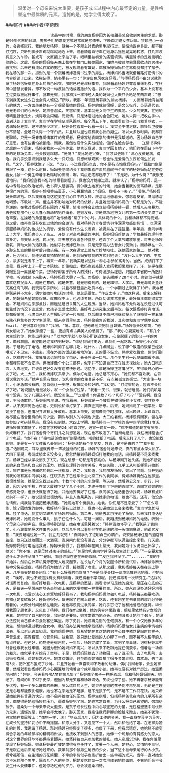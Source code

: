 > 温柔对一个母亲来说太重要，是孩子成长过程中内心最坚定的力量，是性格塑造中最优质的元素。遗憾的是，她学会得太晚了。

###尾行
####作者/李荷西

						读高中的时候，我的朋友杨婷因为长相甜美总会收到男生的求爱。那是90年代末的县城，男孩子们的求爱方式通常就是写情书，下晚自习送女孩回家。猥琐胆小一点的，会选择尾行。我的朋友杨婷，就被一个不那么讨喜的男生尾行过。悄悄地跟在身后，却不敢打招呼，只听到脚步声踢跶踢跶地近上来。或者骑着自行车在她身后摇摇晃晃地转悠，打几声没有意义的车铃。甚或有一次直接上来拉了手，眼睛里被初爱的痛苦填满，嘴里诉求的是她能明白他的心。之后，杨婷的妈妈每天晚上都在学校门口接她回家，怕她再被荷尔蒙蠢蠢欲动的男孩子骚扰到。后来还有顶风作案的男生，被发现或者有嫌疑，都被杨婷妈妈拦住骂得腿都打了摆子。我在场的那一次，抓到的是一个跟着杨婷递情书过来的男生。杨婷妈妈当场就借着路灯把情书的内容给读了出来。依稀记得，情书里有一句：“你穿白色风衣真好看。”气得杨妈妈不由分说就剥掉了杨婷恰好穿在身上的白色风衣。那时已经是深秋季节，我眼看着杨婷只穿着单薄毛衣，在秋风中瑟瑟发着抖，却不敢说一句反抗的话或者撒娇的话。我作为一个平凡的少女，基本上没有发生过类似被尾行事件，就算是有，我那和我一样神经大条的妈妈也大概只会哈哈笑两声说：“想不到我闺女这么丑也会有人惦记。”所以，我那一年很是羡慕我的朋友杨婷。一方面羡慕她有被尾行的魅力，一方面羡慕她有一个很紧张她的妈妈。杨婷的成绩很好，是文艺标兵、英语课代表，也是老师们的心头好。她声音温柔，笑容甜美，基本就是女高中生的典范。少女的天真，在她的眼睛里就像是火，烧得眼波闪耀。而爱情，只是沐浴过她的金色阳光，她从未掬一把收在手中。直到认识了袁同学。袁同学在学校足球队踢球。每个周五下午，都能看到他一边飞舞着球衣，一边满操场狂奔。记不清多少次了，杨婷会拉着我一起看一会儿。我完全不懂足球，前锋后卫傻傻分不清楚，全场只认得一个守门员。并且球队里也没有我心仪的男生。所以大多数时间，我都百无聊赖，只是一场青春爱情事件的旁观者。杨婷写给袁同学的情书是我帮送的。因为杨婷自己不好意思，也有些害怕被拒绝。而我，虽然也没什么实战经验，但好在脸皮够壮。　　送情书事件之后的一个周末，杨婷来我家一起写作业。她告诉我说，袁同学回复她了，他们约在周日下午学校的足球场见面。他会教她踢球。“是吗？”我比她还兴奋，“我可以去吗？”没心没肺是病，得治。我几乎没意识到我是多么大一只灯泡，只想继续观察一段也许是爱情的东西如何生长发育。“这个，”杨婷犹豫了下说，“也行。不过我妈妈也去，你不是有点怕我妈妈吗？”我脑门像是被敲了一棒，这什么逻辑，妈妈去陪同约会？我想象着严肃的眉间带个川字的杨婷妈妈站在旁边看女儿被一个男生牵着手教踢球的画面，啊，鸡皮疙瘩都起来了！“不是吧，为什么啊？”我很无语地问。“我妈检查我书包的时候看到信了。我也没对她撒过谎，就承认了。”杨婷的妈妈，是一名中专院校的政治老师，教书育人是强项。偶尔我去她家的时候，她会当着我的面骂杨婷。是那种很严厉的骂。杨婷不想喝番茄蛋汤，小心翼翼地说：“妈妈，我喝不下去了。”“喝掉。”杨婷妈妈头都没抬。然后我就看见这位男生们心目中的女神，灰溜溜地低着头，强忍着反胃，哧溜哧溜地喝汤，不敢吭一声。但这并不影响她对妈妈的依赖，并且她觉得妈妈说的一切都是对的，不能忤逆的。在我对杨婷妈妈有限的了解里，情书事件会让她立刻把杨婷揍一顿，然后几天冷暴力，再去收拾那个让女儿春心萌动的始作俑者。但她没有，只是成功地把女儿的第一次约会变成了政治审查。在操场的角落里她和“始作俑者”聊了1个小时。具体说的什么，我和杨婷都不得而知。但之后，她再也没有收到过他的约会邀请。我对杨婷的青春爱情事件深深地感到惋惜 ，也深深佩服杨婷妈妈钓鱼执法的机智。爱情没有什么生长发育，被扼杀在了摇篮里。半年后，袁同学考上了大学，我们也步入了高三，开始了对高考最后的冲刺。杨婷妈妈帮她请了学校最好的理科老师补习，每天早上送，晚上接。每天想方设法各种食疗，还弄了个大氧气罐放家里，每天让杨婷吸氧，调动大脑的活跃度。她似乎比杨婷还热血，只是无奈没办法替女儿使劲儿。而杨婷在一次不那么如意的模拟考后开始头痛。有一次在课堂上莫名奇妙地呕吐。送她回家的路上，她对我说，压力很大。我还记得我拍拍她的肩，用我妈安慰我的方式对她说：“没什么大不了的。平常心，最多就是考不上了，再来一年呗。”我确实是以这样一种心态参加高考的。当然，成绩打不了虚晃，我只考上了一所二本院校。即使如此，我妈也到处跟人宣扬我超常发挥了。汗，似乎在我妈眼里我一直就是个菜。但杨婷却出乎所有人的预料，考得没那么理想，只能读本省的一所医科学校。听说成绩下来那天，杨婷妈妈大哭了一场。而杨婷，倒头就睡了20个小时。命运似乎就是喜欢这样捉弄人。越是在意的，越是失意。越是想得到的，越是难得。大学后，真是海阔凭鱼跃天高任鸟飞啊。我玩得忘乎所以，并且尽情显露出吃货本色。一个学期过去就胖了10斤。我与杨婷联系并不太多，偶尔给她打电话的时候，她总是很忙。“作业太多了。”她这样说。后来又解释说，她妈妈希望她能保研。就算保不上，也必须考研。所以功课非常重要，最好每年都能得奖学金。不是妈妈在乎那点钱，而是这是很关键的人生履历。当然，她妈妈也不允许她在没经过认可和监督的情况下谈恋爱。女孩子恋爱太危险，最好考上研究生之后再说。每次跟杨婷打完电话，我都很惭愧，心虚自己的人生履历注定一片灰暗，然后却身不由己地继续投入了麻辣烫一样五味杂陈花样繁多的大学生活里。后来寒假里见面，杨婷偷偷告诉我说，其实她和袁同学偶尔会发Email。“还很喜欢他吗？”我问。“嗯。喜欢。但他说他只把我当妹妹。”杨婷低头吃甜筒，“他有女朋友了。”她似乎瘦了一些，更加有点古典美人的感觉了。“那，”我小心翼翼地问，“有几个男生想约你，你能出得来吗？”以为大学就可以随心所欲追女生，心像脱缰了的野马一样的男生，曲线救国，希望能通过我约到杨婷。“你给我妈打电话，说我们一起吃饭。”杨婷也小心翼翼。于是我打了电话，杨婷妈妈问了在哪儿吃，吃什么，几点回去，说了哪个饭店的饭菜已经被曝光了不卫生，不能去。现在外面的饭店都用地沟油，真的很不安全。婷婷爱吃甜食，但你们别点，吃甜的不好。我唯唯诺诺地挂断了电话，长长呼出一口气。几个男生对一起见面都很不满，全都埋怨我不会安排。但杨婷像个小公主那样，似乎并不知道自己正在被虎视眈眈，她大口吃东西，大声地笑，并说自己好久没有这样快乐过。记忆中，那是杨婷正常情况下，笑得最开心的一次了吧。大二大三，我和杨婷联系渐少。偶尔打电话，她总是不开心。“她们都不喜欢我，在背后说我的坏话。”她声音里有愤怒，说和宿舍的女生关系不好，有点被孤立的感觉。“大家住一块儿，小矛盾都会有的，各自退让一步吧，很快就会和好的。”我劝她。“打过架的话，应该不会和好了吧。”她说因为睡觉被吵，和一个女孩打过架，“我看一天书，很累，就想睡觉。她们叽叽喳喳个没完。说了几遍还不听。我没忍住……”“之后呢？你道歉了吗？和好了吗？”“没有啊。我没错，不会道歉的。”杨婷倔强地说。在我看来，杨婷就是一个被保护得很好的小女孩。她性格不坏，从不疾声厉色地讲话，更别说和谁打架了，简直匪夷所思。后来，她妈妈跑了一趟学校，帮她换了宿舍，但情况并没有太多改观。基本上每天，她都像高中时那样，早出晚归，上课自习。她尽量在宿舍里待的时间少些，期许与别人的冲突也少些。大三的暑假，杨婷没有回家，留在学校参加了考研辅导班。我没有见到她。大四上学期，和杨婷同一个学校的高中同学给我打电话，说杨婷快学魔怔了，经常在学校的24小时自习室，通宵一晚又一晚。“你不知道她现在有多瘦，快成麻杆了。我们宿舍有个哥们儿之前想追她，现在也不敢追了。”挂断电话后，我往杨婷宿舍打了个电话。“她不在！”接电话的女孩听到是找她，啪的挂断了电话。后来又打了几个，也没能找到她。倒是有一个女孩很八卦地问：“杨婷说她有个男朋友，姓袁，是不是真的？”“我不知道。”话刚说完，耳朵里就传来一阵被挂断的忙音。杨婷的宿舍对她来说，真的有点水深火热了。大四下学期，考研成绩出来没多久，我忽然接到杨婷妈妈打给我的电话，问杨婷是不是来找我了。杨婷已经从学校消失了3天。现在想想一切都是有预兆的。从杨婷刚开始头痛，到她不断受到的来自母亲和自己给的压力，她没处理好的宿舍关系，考研失败，几乎无从判断哪里开始断层，哪件事是压垮骆驼的最后一根稻草，总之，我知道，我的朋友杨婷，她出了问题。我开始动员我的所有高中同学找她，还联系到了已经毕业去北京工作的袁同学，得知杨婷竟然在他那里。我很难想象，她是怎么找过去的。十数个小时的火车旅程，等天亮，然后转公交车，步行，问路，因为没有手机，在某大厦楼下站了几个小时，才终于等到了下班的袁同学。袁同学对她的到来感觉吃惊，但很快就招待了她，并给她安排好了住宿。袁同学在电话里告诉我说，杨婷有点和以前不一样了。她说话感觉很幼稚，并且人也呆呆的，问她家的电话，她也不说。还有，他没办法请假，问我能不能把杨婷接走。“她说她有个男朋友，姓袁，你们是不是恋爱了？”“怎么可能，除了回她发的邮件，我好些年没有见过她了，我也不知道她怎么会来找我。”袁同学急忙辩白。挂了电话，我立刻又联系了杨婷的妈妈。第二天，她便去北京接走了杨婷。后来我打电话给杨婷妈妈，她说没什么事儿，孩子任性什么的。可是一周后，我再接到杨婷妈妈的电话，听到一个母亲心碎的声音。我记得特别清楚，她在电话里哭着说：“婷婷说她怀孕了。”我联系了袁同学，小心翼翼地把这件事告诉他，然后几乎可以看到他在电话线的那一头愤怒暴跳，他诅咒发誓：“我要是碰过她一下，我立刻就死！”袁同学为了证明自己的清白，说安排杨婷住宿的酒店有监控，他只送过她回过一次酒店，连房间门都没有进去，分分钟都可以调监控出来看。几天后，杨婷的妈妈打电话给我说，婷婷来例假了。我和杨婷在网上聊天，我问她为什么说自己怀孕了。她说：“你不懂，这是母体对孩子的感知。”“但是你和袁同学并没有发生过什么啊。”“一定要发生过什么才会怀孕吗？”“是啊，而且你现在正在来例假啊。”“反正我怀孕了。”“.......”我的手开始抖，然后在计算机房旁若无人地哭起来。在长达几个月的就医诊断和测试后，杨婷被诊断为精神分裂妄想症。杨婷妈妈为她请了假，接她回了老家。从那之后，我和杨婷每天都在网上聊天。几乎每天她都会问我：“有什么好看的电影吗？”于是我便会找一部电影推荐给她看。但她会说：“唉呀，我也不知道我有没有时间看，我还得看书学习呢，我还得再考一次研究生。”这样的对话周而复始。能好好地看一次电影，是杨婷的愿望。而看书学习是她的魔咒，是压在心底的石头，是每天一早醒来时劈头盖脸追上来的吃喝拉撒一样重要的事。所以，她永远没办法好好地看一次电影，也没办法心无旁骛地好好看书了。我和杨婷妈妈偶尔会打电话，杨婷每天都要吃药。药物让她食欲很好，睡眠也很好。每天除了在网上聊天，吃饭，还有刚坐在书桌前的那几分钟是醒着的，大部分时间她都在睡觉。她也再没提过袁同学，她几乎忘记了他和她曾经的坚持。毕业后我回了趟老家，又见到了杨婷。我们在M记坐着，她的笑容非常甜蜜，眼睛里依然有少女般的天真。她吃完了自己的套餐，我问她还要吗，她非常乖巧地点头。药物激素让她胖了40斤，她没办法控制自己停止将食物塞进嘴里。除了见我，她没再见别的任何朋友。有一个心仪她很多年的男生，想继续通过我约会女神，我却没办法再为他牵线搭桥。杨婷妈妈很怕女儿生病的事情被传出去，所以对此讳莫如深。我也想保护她。我希望她在喜欢她的男生心目中依然是旧时的样子，声音温柔，笑容甜蜜，心智单纯。我希望，她只是让爱她的人心碎了一点，而不被不太相干的人指点评论。但还好，药物还是有用的，一年后，杨婷完成了学业，拿到了毕业证。记得杨婷高中时曾经跟我发过牢骚，她因为很怕她妈妈不高兴，所以从来不敢跟她提任何要求。借着这一场病的躯壳，她似乎才开始有了童年。于是，她妈妈陪她去了动物园，去了游乐场，去了电影院，去逛街买衣服，对她有求必应。她喜欢婚纱，甚至由着她独自拍了很多套婚纱照。喜欢海，去了海南3次，把卧室布置成了沙滩。并且开始看一直喜欢却不敢看的动漫。偶尔我回老家，会去她家里，然后就看到杨婷妈妈小心翼翼地伺候着这个成年后的小孩。她再也没有对她严厉过。她温柔地问她：“婷婷，今天看哆啦A梦的第几集？”杨婷像个孩子一样睡着后，我和杨婷妈妈聊天。她老了，眉间的川字似乎更深，但因为都是笑着和杨婷讲话，笑纹也深了些。她不再奢求杨婷能有多优秀，有一个多么璀璨的未来，多么炫目的人生，她只希望她的孩子能不再犯病，无论是生理还是心理都能恢复健康。她也不在乎她是不是胖，是不是孩子气，是不是不工作只花钱，她只希望她能拥有普通的快乐。她不会再给她任何压力。杨婷生病后，包括杨婷爸爸在内的几乎所有亲戚，都觉得是她给杨婷的压力，逼得杨婷犯了病。她也常常自责，为什么把自己希望的，强加给孩子。温柔对一个母亲来说太重要，是孩子成长过程中内心最坚定的力量，是性格塑造中最优质的元素。遗憾的是，她学会得太晚了。那天回家，我抱住我妈胖胖的脸蹭来蹭去，她毫不犹豫一巴掌拍在我屁股上：“像狗一样，滚！”毕业后几年，因为工作的关系，我一直身在异乡为异客，在成长的坚持和妥协中不断摇摆。和恋人分手，又遇见下一个人，然后和他结了婚。在老家办婚礼的时候，我邀请了杨婷。那时杨婷已经恢复了很多，也瘦了下来，但有后遗症，她始终不能变得合乎她的年龄那样的精明和世故，也接收不到别人的恶意。她像一个聪慧的有钝感力的恋人，对这个世界的好与坏都保持着距离。她坚持独自来参加我的婚礼。她入座后5分钟，我在角落里发现了杨婷妈妈。她说杨婷最近被她惯得有些任性了，非要一个人来，她担心，又怕她不高兴，于是跟在她后面尾行她过来的。数年前那个被男生尾行的少女，当下这个被母亲尾行的大小孩。祸兮福所倚，在生活的万花筒里，不幸的事情似乎也能折射出一些幸福的光来。当年一直对她念念不忘的那个男生，隔着几个人的座位，把她爱吃的菜一次次地转到她的面前。不管他们会不会发生什么爱情事件，但她惊艳过他的岁月，总会被温柔相待。			  		